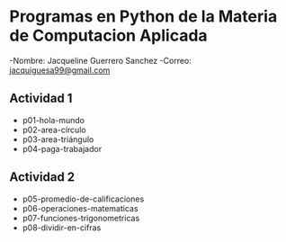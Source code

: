 # Programas en Python de la Materia de Computacion Aplicada
-Nombre: Jacqueline Guerrero Sanchez 
-Correo: jacquiguesa99@gmail.com


## Actividad 1

- p01-hola-mundo
- p02-area-círculo 
- p03-area-triángulo
- p04-paga-trabajador

## Actividad 2

- p05-promedio-de-calificaciones
- p06-operaciones-matematicas
- p07-funciones-trigonometricas
- p08-dividir-en-cifras